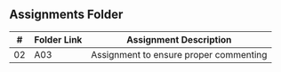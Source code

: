##  Assignments Folder

|   #   | Folder Link | Assignment Description |
| :---: | ----------- | ---------------------- |
|    02   |     A03       |            Assignment to ensure proper commenting            |
